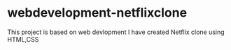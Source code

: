 # webdevelopment-netflixclone
This project is based on web devlopment
I have created
Netflix clone using HTML,CSS 
